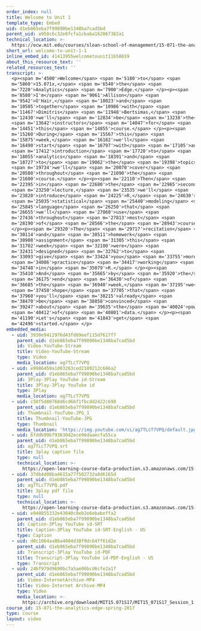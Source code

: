 ```yaml
---
order_index: null
title: Welcome to Unit 1
template_type: Embed
uid: d1eb865eba7f99890be1348ba7cad5bd
parent_uid: a958c6c32e8fcfa1cbaba162067382a1
technical_location: >-
  https://ocw.mit.edu/courses/sloan-school-of-management/15-071-the-analytics-edge-spring-2017/an-introduction-to-analytics/welcome-to-unit-1/welcome-to-unit-1-1
short_url: welcome-to-unit-1-1
inline_embed_id: 41413955welcometounit11658659
about_this_resource_text: ''
related_resources_text: ''
transcript: >-
  <p><span m='4500'>Welcome</span> <span m='5180'>to</span> <span
  m='5860'>15.071x,</span> <span m='6540'>the</span> <span
  m='7220'>Analytics</span> <span m='7900'>Edge.</span> </p><p><span
  m='8580'>I'm</span> <span m='9061'>Allison</span> <span
  m='9542'>O'Hair,</span> <span m='10023'>and</span> <span
  m='10505'>together</span> <span m='10986'>with</span> <span
  m='11467'>Dimitris</span> <span m='11948'>Bertsimas,</span> <span
  m='12430'>we'll</span> <span m='12834'>be</span> <span m='13238'>the</span>
  <span m='13642'>instructors</span> <span m='14047'>for</span> <span
  m='14451'>this</span> <span m='14855'>course.</span> </p><p><span
  m='15260'>During</span> <span m='15567'>this</span> <span
  m='15875'>week,</span> <span m='16182'>we'll</span> <span
  m='16490'>start</span> <span m='16797'>with</span> <span m='17105'>an</span>
  <span m='17412'>introduction</span> <span m='17720'>to</span> <span
  m='18055'>analytics</span> <span m='18391'>and</span> <span
  m='18727'>to</span> <span m='19062'>the</span> <span m='19398'>topics</span>
  <span m='19734'>we'll</span> <span m='20070'>cover</span> <span
  m='20580'>throughout</span> <span m='21090'>the</span> <span
  m='21600'>course.</span> </p><p><span m='22110'>Then</span> <span
  m='22395'>in</span> <span m='22680'>the</span> <span m='22965'>second</span>
  <span m='23250'>lecture,</span> <span m='23535'>we'll</span> <span
  m='23820'>introduce</span> <span m='24225'>R,</span> <span m='24630'>a</span>
  <span m='25035'>statistical</span> <span m='25440'>modeling</span> <span
  m='25845'>language</span> <span m='26250'>that</span> <span
  m='26655'>we'll</span> <span m='27060'>use</span> <span
  m='27436'>throughout</span> <span m='27813'>most</span> <span
  m='28190'>of</span> <span m='28566'>the</span> <span m='28943'>course.</span>
  </p><p><span m='29320'>The</span> <span m='29717'>recitation</span> <span
  m='30114'>and</span> <span m='30511'>homework</span> <span
  m='30908'>assignment</span> <span m='31305'>this</span> <span
  m='31702'>week</span> <span m='32100'>were</span> <span
  m='32431'>designed</span> <span m='32762'>to</span> <span
  m='33093'>give</span> <span m='33424'>you</span> <span m='33755'>more</span>
  <span m='34086'>practice</span> <span m='34417'>working</span> <span
  m='34748'>in</span> <span m='35079'>R.</span> </p><p><span
  m='35410'>And</span> <span m='35665'>by</span> <span m='35920'>the</span>
  <span m='36175'>end</span> <span m='36430'>of</span> <span
  m='36685'>the</span> <span m='36940'>week,</span> <span m='37195'>we</span>
  <span m='37450'>hope</span> <span m='37705'>that</span> <span
  m='37960'>you'll</span> <span m='38215'>already</span> <span
  m='38470'>be</span> <span m='38858'>convinced</span> <span
  m='39247'>about</span> <span m='39635'>the</span> <span m='40024'>power</span>
  <span m='40412'>of</span> <span m='40801'>data.</span> </p><p><span
  m='41190'>Let's</span> <span m='41843'>get</span> <span
  m='42496'>started.</span> </p>
embedded_media:
  - uid: 3930e9412976d43fd69eef115d7617f7
    parent_uid: d1eb865eba7f99890be1348ba7cad5bd
    id: Video-YouTube-Stream
    title: Video-YouTube-Stream
    type: Video
    media_location: ag7TLcT7VPQ
  - uid: e9986459a1d03263ced2189212c666a2
    parent_uid: d1eb865eba7f99890be1348ba7cad5bd
    id: 3Play-3Play YouTube id-Stream
    title: 3Play-3Play YouTube id
    type: 3Play
    media_location: ag7TLcT7VPQ
  - uid: c50f5d80768d6cd66f1fbcdd2422c698
    parent_uid: d1eb865eba7f99890be1348ba7cad5bd
    id: Thumbnail-YouTube-JPG_1
    title: Thumbnail-YouTube-JPG
    type: Thumbnail
    media_location: 'https://img.youtube.com/vi/ag7TLcT7VPQ/default.jpg'
  - uid: 6fddb99bf9363042ece96daaecfa55ca
    parent_uid: d1eb865eba7f99890be1348ba7cad5bd
    id: ag7TLcT7VPQ.srt
    title: 3play caption file
    type: null
    technical_location: >-
      https://open-learning-course-data-production.s3.amazonaws.com/15-071-the-analytics-edge-spring-2017/6fddb99bf9363042ece96daaecfa55ca_ag7TLcT7VPQ.srt
  - uid: 37db4d00ba4615a77f502732a8d6165d
    parent_uid: d1eb865eba7f99890be1348ba7cad5bd
    id: ag7TLcT7VPQ.pdf
    title: 3play pdf file
    type: null
    technical_location: >-
      https://open-learning-course-data-production.s3.amazonaws.com/15-071-the-analytics-edge-spring-2017/37db4d00ba4615a77f502732a8d6165d_ag7TLcT7VPQ.pdf
  - uid: e940855332e43040c8eb2e6ebabeffa2
    parent_uid: d1eb865eba7f99890be1348ba7cad5bd
    id: Caption-3Play YouTube id-SRT
    title: Caption-3Play YouTube id-SRT-English - US
    type: Caption
  - uid: d0c1064aa86a4004d38f9dc64ff61d2e
    parent_uid: d1eb865eba7f99890be1348ba7cad5bd
    id: Transcript-3Play YouTube id-PDF
    title: Transcript-3Play YouTube id-PDF-English - US
    type: Transcript
  - uid: 24bf979d9690bc7a5ae06bcd6cfe2a1f
    parent_uid: d1eb865eba7f99890be1348ba7cad5bd
    id: Video-InternetArchive-MP4
    title: Video-Internet Archive-MP4
    type: Video
    media_location: >-
      https://archive.org/download/MIT15.071S17/MIT15_071S17_Session_1.1.01_300k.mp4
course_id: 15-071-the-analytics-edge-spring-2017
type: course
layout: video
---
```

